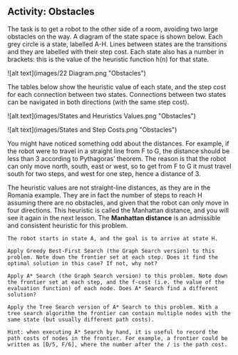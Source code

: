 ## Activity: Obstacles

The task is to get a robot to the other side of a room, avoiding two large obstacles on the way. 
A diagram of the state space is shown below. Each grey circle is a state, labelled A-H. 
Lines between states are the transitions and they are labelled with their step cost. 
Each state also has a number in brackets: this is the value of the heuristic function h(n) for that state.

![alt text](images/22 Diagram.png "Obstacles")

The tables below show the heuristic value of each state, and the step cost for each connection between two states. Connections between two states can be navigated in both directions (with the same step cost). 

![alt text](images/States and Heuristics Values.png "Obstacles")

![alt text](images/States and Step Costs.png "Obstacles")

You might have noticed something odd about the distances. For example, if the robot were to travel 
in a straight line from F to G, the distance should be less than 3 according to Pythagoras’ theorem. 
The reason is that the robot can only move north, south, east or west, so to get from F to G it 
must travel south for two steps, and west for one step, hence a distance of 3.

The heuristic values are not straight-line distances, as they are in the Romania example. 
They are in fact the number of steps to reach H assuming there are no obstacles, 
and given that the robot can only move in four directions. This heuristic is called 
the Manhattan distance, and you will see it again in the next lesson. 
The **Manhattan distance** is an admissible and consistent heuristic for this problem.

```
The robot starts in state A, and the goal is to arrive at state H.

Apply Greedy Best-First Search (the Graph Search version) to this problem. Note down the frontier set at each step. Does it find the optimal solution in this case? If not, why not?

Apply A* Search (the Graph Search version) to this problem. Note down the frontier set at each step, and the f-cost (i.e. the value of the evaluation function) of each node. Does A* Search find a different solution?

Apply the Tree Search version of A* Search to this problem. With a tree search algorithm the frontier can contain multiple nodes with the same state (but usually different path costs).

Hint: when executing A* Search by hand, it is useful to record the path costs of nodes in the frontier. For example, a frontier could be written as [D/5, F/6], where the number after the / is the path cost.
```